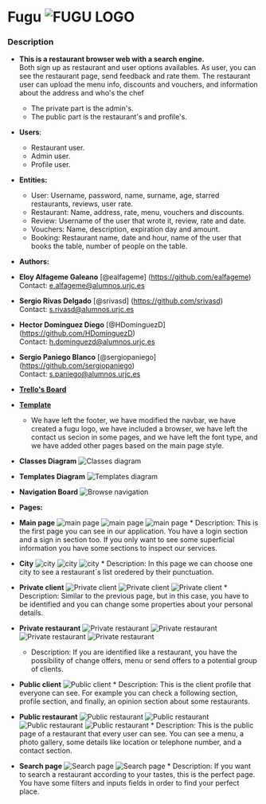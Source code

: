 # Fugu ![FUGU LOGO](src/main/resources/static/images/logo/logo2.png)
### Description
* __This is a restaurant browser web with a search engine.__   
Both sign up as restaurant and user options availables. As user, you can see the restaurant page, send feedback and rate them. The restaurant user can upload the menu info, discounts and vouchers, and information about the address and who's the chef
  * The private part is the admin's.
  * The public part is the  restaurant's and profile's.
* __Users__:
  * Restaurant user.
  * Admin user.
  * Profile user.
* __Entities:__
  * User: Username, password, name, surname, age, starred restaurants, reviews, user rate.  
  * Restaurant: Name, address, rate, menu, vouchers and discounts.
  * Review: Username of the user that wrote it, review, rate and date.
  * Vouchers: Name, description, expiration day and amount.
  * Booking: Restaurant name, date and hour, name of the user that books the table, number of people on the table.
* __Authors:__
 * **Eloy Alfageme Galeano** [@ealfageme] (https://github.com/ealfageme)  
  Contact: e.alfageme@alumnos.urjc.es
 * **Sergio Rivas Delgado**       [@srivasd] (https://github.com/srivasd)  
 Contact: s.rivasd@alumnos.urjc.es
 * **Hector Dominguez Diego**     [@HDominguezD] (https://github.com/HDominguezD)  
 Contact: h.dominguezd@alumnos.urjc.es
 * **Sergio Paniego Blanco**      [@sergiopaniego] (https://github.com/sergiopaniego)   
 Contact: s.paniego@alumnos.urjc.es
 
* __[Trello's Board](https://trello.com/b/CYp9X8sK/fugu)__
 
* __[Template](https://webthemez.com/city-cafe-restaurant-bootstrap-4-free-website-template/)__
    * We have left the footer, we have modified the navbar, we have created a fugu logo, we have included a browser, we have left the contact us secion in some pages, and we have left the font type, and we have added other pages based on the main page style.
* __Classes Diagram__
    ![Classes diagram](src/main/resources/static/images/ClassesDiagram.png)
* __Templates Diagram__
    ![Templates diagram](src/main/resources/static/images/TemplatesDiagram.png)
* __Navigation Board__
    ![Browse navigation](src/main/resources/static/images/captures/navigation-board.png)
     
 * __Pages:__

* __Main page__
    ![main page](src/main/resources/static/images/captures/main-1.png)
    ![main page](src/main/resources/static/images/captures/main-2.png)
    ![main page](src/main/resources/static/images/captures/main-3.png)
      * Description: This is the first page you can see in our application. You have a login section and a sign in section too. If you only want to see some superficial information you have some sections to inspect our services.
* __City__
    ![city](src/main/resources/static/images/captures/city-1.png)
    ![city](src/main/resources/static/images/captures/city-2.png)
    ![city](src/main/resources/static/images/captures/city-3.png)
      * Description: In this page we can choose one city to see a restaurant´s list oredered by their punctuation.
* __Private client__
    ![Private client](src/main/resources/static/images/captures/private-client-1.png)
    ![Private client](src/main/resources/static/images/captures/private-client-2.png)
    ![Private client](src/main/resources/static/images/captures/private-client-3.png)
      * Description: Similar to the previous page, but in this case, you have to be identified and you can change some properties about your personal details.
* __Private restaurant__
    ![Private restaurant](src/main/resources/static/images/captures/private-restaurant-1.png)
    ![Private restaurant](src/main/resources/static/images/captures/private-restaurant-2.png)
    ![Private restaurant](src/main/resources/static/images/captures/private-restaurant-3.png)
    ![Private restaurant](src/main/resources/static/images/captures/private-restaurant-4.png)
    * Description: If you are identified like a restaurant, you have the possibility of change offers, menu or send offers to a potential group of clients.
* __Public client__
    ![Public client](src/main/resources/static/images/captures/public-client-1.png)
      * Description: This is the client profile that everyone can see. For example you can check a following section, profile section, and finally, an opinion section about some restaurants.
* __Public restaurant__
    ![Public restaurant](src/main/resources/static/images/captures/public-restaurant-1.png)
    ![Public restaurant](src/main/resources/static/images/captures/public-restaurant-2.png)
    ![Public restaurant](src/main/resources/static/images/captures/public-restaurant-3.png)
    ![Public restaurant](src/main/resources/static/images/captures/public-restaurant-4.png)
      * Description: This is the public page of a restaurant that every user can see. You can see a menu, a photo gallery, some details like location or telephone number, and a contact section.

* __Search page__
    ![Search page](src/main/resources/static/images/captures/search-page-1.png)
    ![Search page](src/main/resources/static/images/captures/search-page-2.png)
      * Description: If you want to search a restaurant according to your tastes, this is the perfect page. You have some filters and inputs fields in order to find your perfect place.
    
    

    
